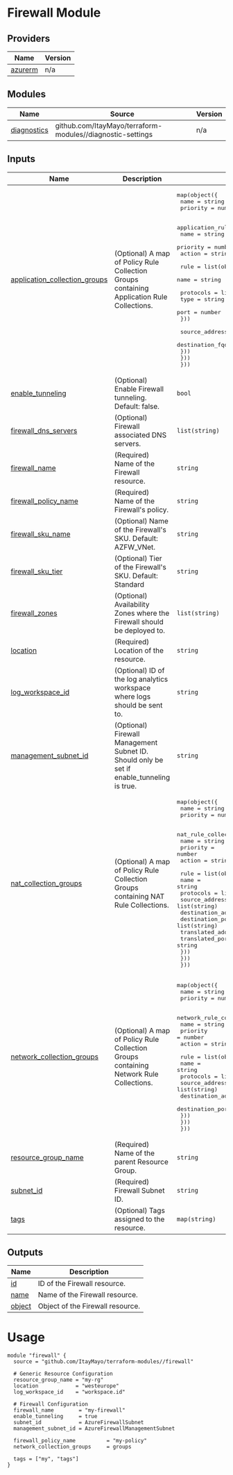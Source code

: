 <!-- BEGIN_TF_DOCS -->
# Firewall Module

## Providers

| Name | Version |
|------|---------|
| <a name="provider_azurerm"></a> [azurerm](#provider\_azurerm) | n/a |

## Modules

| Name | Source | Version |
|------|--------|---------|
| <a name="module_diagnostics"></a> [diagnostics](#module\_diagnostics) | github.com/ItayMayo/terraform-modules//diagnostic-settings | n/a |

## Inputs

| Name | Description | Type | Default | Required |
|------|-------------|------|---------|:--------:|
| <a name="input_application_collection_groups"></a> [application\_collection\_groups](#input\_application\_collection\_groups) | (Optional) A map of Policy Rule Collection Groups containing Application Rule Collections. | <pre>map(object({<br>    name     = string<br>    priority = number<br><br>    application_rule_collections = list(object({<br>      name     = string<br>      priority = number<br>      action   = string<br><br>      rule = list(object({<br>        name = string<br><br>        protocols = list(object({<br>          type = string<br>          port = number<br>        }))<br><br>        source_addresses  = list(string)<br>        destination_fqdns = list(string)<br>      }))<br>    }))<br>  }))</pre> | `null` | no |
| <a name="input_enable_tunneling"></a> [enable\_tunneling](#input\_enable\_tunneling) | (Optional) Enable Firewall tunneling. Default: false. | `bool` | `false` | no |
| <a name="input_firewall_dns_servers"></a> [firewall\_dns\_servers](#input\_firewall\_dns\_servers) | (Optional) Firewall associated DNS servers. | `list(string)` | `null` | no |
| <a name="input_firewall_name"></a> [firewall\_name](#input\_firewall\_name) | (Required) Name of the Firewall resource. | `string` | n/a | yes |
| <a name="input_firewall_policy_name"></a> [firewall\_policy\_name](#input\_firewall\_policy\_name) | (Required) Name of the Firewall's policy. | `string` | n/a | yes |
| <a name="input_firewall_sku_name"></a> [firewall\_sku\_name](#input\_firewall\_sku\_name) | (Optional) Name of the Firewall's SKU. Default: AZFW\_VNet. | `string` | `"AZFW_VNet"` | no |
| <a name="input_firewall_sku_tier"></a> [firewall\_sku\_tier](#input\_firewall\_sku\_tier) | (Optional) Tier of the Firewall's SKU. Default: Standard | `string` | `"Standard"` | no |
| <a name="input_firewall_zones"></a> [firewall\_zones](#input\_firewall\_zones) | (Optional) Availability Zones where the Firewall should be deployed to. | `list(string)` | `null` | no |
| <a name="input_location"></a> [location](#input\_location) | (Required) Location of the resource. | `string` | n/a | yes |
| <a name="input_log_workspace_id"></a> [log\_workspace\_id](#input\_log\_workspace\_id) | (Optional) ID of the log analytics workspace where logs should be sent to. | `string` | `null` | no |
| <a name="input_management_subnet_id"></a> [management\_subnet\_id](#input\_management\_subnet\_id) | (Optional) Firewall Management Subnet ID. Should only be set if enable\_tunneling is true. | `string` | `null` | no |
| <a name="input_nat_collection_groups"></a> [nat\_collection\_groups](#input\_nat\_collection\_groups) | (Optional) A map of Policy Rule Collection Groups containing NAT Rule Collections. | <pre>map(object({<br>    name     = string<br>    priority = number<br><br>    nat_rule_collections = list(object({<br>      name     = string<br>      priority = number<br>      action   = string<br><br>      rule = list(object({<br>        name                = string<br>        protocols           = list(string)<br>        source_addresses    = list(string)<br>        destination_address = string<br>        destination_ports   = list(string)<br>        translated_address  = string<br>        translated_port     = string<br>      }))<br>    }))<br>  }))</pre> | `null` | no |
| <a name="input_network_collection_groups"></a> [network\_collection\_groups](#input\_network\_collection\_groups) | (Optional) A map of Policy Rule Collection Groups containing Network Rule Collections. | <pre>map(object({<br>    name     = string<br>    priority = number<br><br>    network_rule_collections = list(object({<br>      name     = string<br>      priority = number<br>      action   = string<br><br>      rule = list(object({<br>        name                  = string<br>        protocols             = list(string)<br>        source_addresses      = list(string)<br>        destination_addresses = list(string)<br>        destination_ports     = list(string)<br>      }))<br>    }))<br>  }))</pre> | `null` | no |
| <a name="input_resource_group_name"></a> [resource\_group\_name](#input\_resource\_group\_name) | (Required) Name of the parent Resource Group. | `string` | n/a | yes |
| <a name="input_subnet_id"></a> [subnet\_id](#input\_subnet\_id) | (Required) Firewall Subnet ID. | `string` | n/a | yes |
| <a name="input_tags"></a> [tags](#input\_tags) | (Optional) Tags assigned to the resource. | `map(string)` | `null` | no |

## Outputs

| Name | Description |
|------|-------------|
| <a name="output_id"></a> [id](#output\_id) | ID of the Firewall resource. |
| <a name="output_name"></a> [name](#output\_name) | Name of the Firewall resource. |
| <a name="output_object"></a> [object](#output\_object) | Object of the Firewall resource. |

# Usage

```
module "firewall" {
  source = "github.com/ItayMayo/terraform-modules//firewall"

  # Generic Resource Configuration
  resource_group_name = "my-rg"
  location            = "westeurope"
  log_workspace_id    = "workspace.id"

  # Firewall Configuration
  firewall_name        = "my-firewall"
  enable_tunneling     = true
  subnet_id            = AzureFirewallSubnet
  management_subnet_id = AzureFirewallManagementSubnet

  firewall_policy_name          = "my-policy"
  network_collection_groups     = groups

  tags = ["my", "tags"]
}

```
<!-- END_TF_DOCS -->